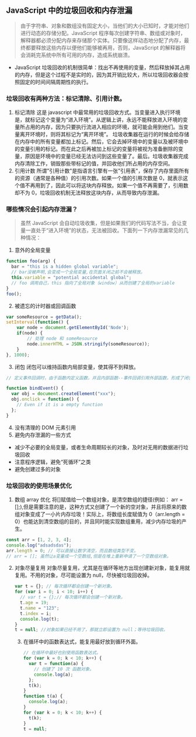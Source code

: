 ## JavaScript 中的垃圾回收和内存泄漏

> 由于字符串、对象和数组没有固定大小，当他们的大小已知时，才能对他们进行动态的存储分配。JavaScript 程序每次创建字符串、数组或对象时，解释器都必须分配内存来存储那个实体。只要像这样动态地分配了内存，最终都要释放这些内存以便他们能够被再用，否则，JavaScript 的解释器将会消耗完系统中所有可用的内存，造成系统崩溃。

- JavaScript 垃圾回收的机制很简单：找出不再使用的变量，然后释放掉其占用的内存，但是这个过程不是实时的，因为其开销比较大，所以垃圾回收器会按照固定的时间间隔周期性的执行。

### 垃圾回收有两种方法：标记清除、引用计数。

1. 标记清除
   这是 javascript 中最常用的垃圾回收方式。当变量进入执行环境是，就标记这个变量为“进入环境”。从逻辑上讲，永远不能释放进入环境的变量所占用的内存，因为只要执行流进入相应的环境，就可能会用到他们。当变量离开环境时，则将其标记为“离开环境”。
   垃圾收集器在运行的时候会给存储在内存中的所有变量都加上标记。然后，它会去掉环境中的变量以及被环境中的变量引用的标记。而在此之后再被加上标记的变量将被视为准备删除的变量，原因是环境中的变量已经无法访问到这些变量了。最后。垃圾收集器完成内存清除工作，销毁那些带标记的值，并回收他们所占用的内存空间。
2. 引用计数
   所谓"引用计数"是指语言引擎有一张"引用表"，保存了内存里面所有的资源（通常是各种值）的引用次数。如果一个值的引用次数是 0，就表示这个值不再用到了，因此可以将这块内存释放。如果一个值不再需要了，引用数却不为 0，垃圾回收机制无法释放这块内存，从而导致内存泄漏。

### 哪些情况会引起内存泄漏？

> 虽然 JavaScript 会自动垃圾收集，但是如果我们的代码写法不当，会让变量一直处于“进入环境”的状态，无法被回收。下面列一下内存泄漏常见的几种情况：

1. 意外的全局变量

```javascript
function foo(arg) {
  bar = "this is a hidden global variable";
  // bar没被声明,会变成一个全局变量,在页面关闭之前不会被释放。
  this.variable = "potential accidental global";
  // foo 调用自己，this 指向了全局对象（window）从而创建了全局的variable
}
foo();
```

2. 被遗忘的计时器或回调函数

```javascript
var someResource = getData();
setInterval(function() {
    var node = document.getElementById('Node');
    if(node) {
        // 处理 node 和 someResource
        node.innerHTML = JSON.stringify(someResource));
    }
}, 1000);

```

3. 闭包
   闭包可以维持函数内局部变量，使其得不到释放。

```javascript
// 定义事件回调时，由于函数内定义函数，并且内部函数--事件回调引用外部函数，形成了闭包

function bindEvent() {
  var obj = document.createElement("xxx");
  obj.onclick = function() {
    // Even if it is a empty function
  };
}
```

4. 没有清理的 DOM 元素引用
5. 避免内存泄漏的一些方式

- 减少不必要的全局变量，或者生命周期较长的对象，及时对无用的数据进行垃圾回收
- 注意程序逻辑，避免“死循环”之类
- 避免创建过多的对象

### 垃圾回收的使用场景优化

1. 数组 array 优化
   将[]赋值给一个数组对象，是清空数组的捷径(例如： arr = [];),但是需要注意的是，这种方式又创建了一个新的空对象，并且将原来的数组对象变成了一小片内存垃圾！实际上，将数组长度赋值为 0（arr.length = 0）也能达到清空数组的目的，并且同时能实现数组重用，减少内存垃圾的产生。

```javascript
const arr = [1, 2, 3, 4];
console.log("adsadsdas");
arr.length = 0; // 可以直接让数字清空，而且数组类型不变。
// arr = []; 虽然让a变量成一个空数组,但是在堆上重新申请了一个空数组对象。
```

2. 对象尽量复用
   对象尽量复用，尤其是在循环等地方出现创建新对象，能复用就复用。不用的对象，尽可能设置为 null，尽快被垃圾回收掉。
   ```javascript
   var t = {}; // 每次循环都会创建一个新对象。
   for (var i = 0; i < 10; i++) {
     // var t = {};// 每次循环都会创建一个新对象。
     t.age = 19;
     t.name = "123";
     t.index = i;
     console.log(t);
   }
   t = null; //对象如果已经不用了，那就立即设置为 null；等待垃圾回收。
   ```
   3. 在循环中的函数表达式，能复用最好放到循环外面。
      ```javascript
      // 在循环中最好也别使用函数表达式。
      for (var k = 0; k < 10; k++) {
        var t = function(a) {
          // 创建了 10 次 函数对象。
          console.log(a);
        };
        t(k);
      }
      function t(a) {
        console.log(a);
      }
      for (var k = 0; k < 10; k++) {
        t(k);
      }
      t = null;
      ```
